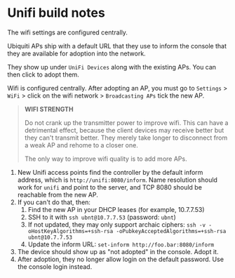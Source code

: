 # Unifi build notes

The wifi settings are configured centrally.

Ubiquiti APs ship with a default URL that they use to inform the console that they are available for adoption into the network.

They show up under `UniFi Devices` along with the existing APs. You can then click to adopt them.

Wifi is configured centrally. After adopting an AP, you must go to `Settings` > `WiFi` > click on the wifi network > `Broadcasting APs` tick the new AP.

> **WIFI STRENGTH**
>
> Do not crank up the transmitter power to improve wifi. This can have a detrimental effect, because the client devices may receive better but they can't transmit better. They merely take longer to disconnect from a weak AP and rehome to a closer one.
>
> The only way to improve wifi quality is to add more APs.

1. New Unifi access points find the controller by the default inform address, which is `http://unifi:8080/inform`. Name resolution should work for `unifi` and point to the server, and TCP 8080 should be reachable from the new AP.
2. If you can't do that, then:
    1. Find the new AP in your DHCP leases (for example, 10.7.7.53)
    2. SSH to it with `ssh ubnt@10.7.7.53` (password: `ubnt`)
    3. If not updated, they may only support archaic ciphers: `ssh -v -oHostKeyAlgorithms=+ssh-rsa -oPubkeyAcceptedAlgorithms=+ssh-rsa ubnt@10.7.7.53`
    4. Update the inform URL: `set-inform http://foo.bar:8080/inform`
3. The device should show up as "not adopted" in the console. Adopt it.
4. After adoption, they no longer allow login on the default password. Use the console login instead.
